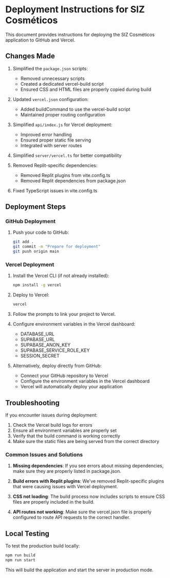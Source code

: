 # Deployment Instructions for SIZ Cosméticos

This document provides instructions for deploying the SIZ Cosméticos application to GitHub and Vercel.

## Changes Made

1. Simplified the `package.json` scripts:
   - Removed unnecessary scripts
   - Created a dedicated vercel-build script
   - Ensured CSS and HTML files are properly copied during build

2. Updated `vercel.json` configuration:
   - Added buildCommand to use the vercel-build script
   - Maintained proper routing configuration

3. Simplified `api/index.js` for Vercel deployment:
   - Improved error handling
   - Ensured proper static file serving
   - Integrated with server routes

4. Simplified `server/vercel.ts` for better compatibility

5. Removed Replit-specific dependencies:
   - Removed Replit plugins from vite.config.ts
   - Removed Replit dependencies from package.json

6. Fixed TypeScript issues in vite.config.ts

## Deployment Steps

### GitHub Deployment

1. Push your code to GitHub:
   ```bash
   git add .
   git commit -m "Prepare for deployment"
   git push origin main
   ```

### Vercel Deployment

1. Install the Vercel CLI (if not already installed):
   ```bash
   npm install -g vercel
   ```

2. Deploy to Vercel:
   ```bash
   vercel
   ```

3. Follow the prompts to link your project to Vercel.

4. Configure environment variables in the Vercel dashboard:
   - DATABASE_URL
   - SUPABASE_URL
   - SUPABASE_ANON_KEY
   - SUPABASE_SERVICE_ROLE_KEY
   - SESSION_SECRET

5. Alternatively, deploy directly from GitHub:
   - Connect your GitHub repository to Vercel
   - Configure the environment variables in the Vercel dashboard
   - Vercel will automatically deploy your application

## Troubleshooting

If you encounter issues during deployment:

1. Check the Vercel build logs for errors
2. Ensure all environment variables are properly set
3. Verify that the build command is working correctly
4. Make sure the static files are being served from the correct directory

### Common Issues and Solutions

1. **Missing dependencies**: If you see errors about missing dependencies, make sure they are properly listed in package.json.

2. **Build errors with Replit plugins**: We've removed Replit-specific plugins that were causing issues with Vercel deployment.

3. **CSS not loading**: The build process now includes scripts to ensure CSS files are properly included in the build.

4. **API routes not working**: Make sure the vercel.json file is properly configured to route API requests to the correct handler.

## Local Testing

To test the production build locally:

```bash
npm run build
npm run start
```

This will build the application and start the server in production mode.

